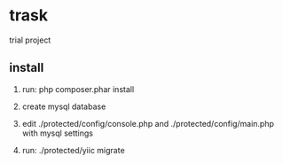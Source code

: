 trask
=====

trial project

install
-------
1) run: php composer.phar install

2) create mysql database

3) edit ./protected/config/console.php and ./protected/config/main.php with mysql settings

4) run: ./protected/yiic migrate
